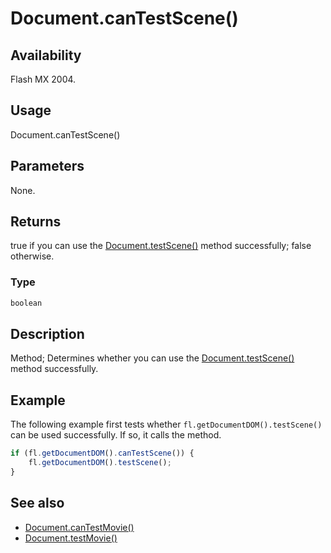 # Document.canTestScene()

## Availability

Flash MX 2004.

## Usage

Document.canTestScene()

## Parameters

None.

## Returns

true if you can use the [Document.testScene()](../Document_object/Document5979.md) method successfully; false otherwise.

### Type

```typescript
boolean
```

## Description

Method; Determines whether you can use the [Document.testScene()](../Document_object/Document5979.md) method successfully.

## Example

The following example first tests whether `fl.getDocumentDOM().testScene()` can be used successfully. If so, it calls the method.

```javascript
if (fl.getDocumentDOM().canTestScene()) { 
    fl.getDocumentDOM().testScene();
}
```

## See also

- [Document.canTestMovie()](../Document_object/Document27.md)
- [Document.testMovie()](../Document_object/Document5948.md)
